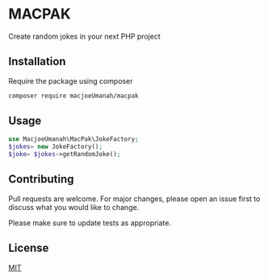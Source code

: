 # MACPAK

Create random jokes in your next PHP project

## Installation

Require the package using composer

```bash
composer require macjoeUmanah/macpak
```

## Usage

```php
use MacjoeUmanah\MacPak\JokeFactory;
$jokes= new JokeFactory();
$joke= $jokes->getRandomJoke();
```


## Contributing
Pull requests are welcome. For major changes, please open an issue first to discuss what you would like to change.

Please make sure to update tests as appropriate.

## License
[MIT](./LICENSE.md)
